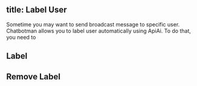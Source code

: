 title: Label User
---

Sometime you may want to send broadcast message to specific user. Chatbotman allows you to label user automatically using ApiAi. To do that, you need to 


## Label


## Remove Label

